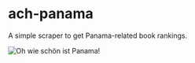 # ach-panama
A simple scraper to get Panama-related book rankings.

![Oh wie schön ist Panama!](http://ecx.images-amazon.com/images/I/51lkuYHYuaL.jpg)
